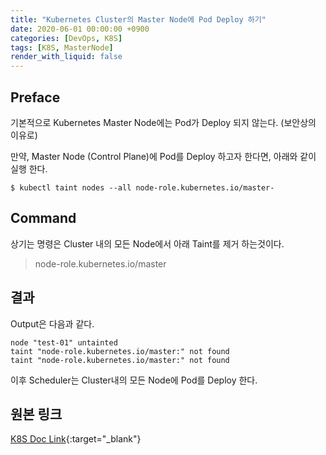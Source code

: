 ```yaml
---
title: "Kubernetes Cluster의 Master Node에 Pod Deploy 하기"
date: 2020-06-01 00:00:00 +0900
categories: [DevOps, K8S]
tags: [K8S, MasterNode]
render_with_liquid: false
---
```


## Preface

기본적으로 Kubernetes Master Node에는 Pod가 Deploy 되지 않는다. (보안상의 이유로)

만약, Master Node (Control Plane)에 Pod를 Deploy 하고자 한다면, 아래와 같이 실행 한다.

```console
$ kubectl taint nodes --all node-role.kubernetes.io/master-
```

## Command

상기는 명령은 Cluster 내의 모든 Node에서 아래 Taint를 제거 하는것이다.

> node-role.kubernetes.io/master

## 결과

Output은 다음과 같다.

```shell
node "test-01" untainted
taint "node-role.kubernetes.io/master:" not found
taint "node-role.kubernetes.io/master:" not found
```

이후 Scheduler는 Cluster내의 모든 Node에 Pod를 Deploy 한다.

## 원본 링크

[K8S Doc Link](https://kubernetes.io/docs/setup/production-environment/tools/kubeadm/create-cluster-kubeadm/){:target="_blank"}
